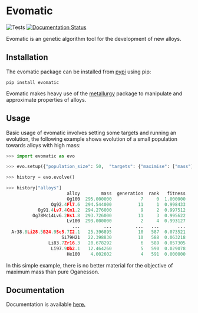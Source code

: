# Evomatic

![Tests](https://github.com/Robert-Forrest/evomatic/actions/workflows/tests.yml/badge.svg)
[![Documentation Status](https://readthedocs.org/projects/evomatic/badge/?version=latest)](https://evomatic.readthedocs.io/en/latest/?badge=latest)

Evomatic is an genetic algorithm tool for the development of new alloys.

## Installation

The evomatic package can be installed from
[pypi](https://pypi.org/project/evomatic/) using pip:

``pip install evomatic``

Evomatic makes heavy use of the
[metallurgy](https://github.com/Robert-Forrest/metallurgy) package to manipulate
and approximate properties of alloys.

## Usage

Basic usage of evomatic involves setting some targets and running an evolution,
the following example shows evolution of a small population towards alloys with
high mass:

```python
>>> import evomatic as evo

>>> evo.setup({"population_size": 50,  "targets": {"maximise": ["mass"]}})

>>> history = evo.evolve()

>>> history["alloys"]
                       alloy        mass  generation  rank   fitness
                       Og100  295.000000           7     0  1.000000
                 Og92.4Fl7.6  294.544000          11     1  0.998433
            Og91.4Lv7.4Cm1.2  294.276000           9     2  0.997512
          Og78Mc14Lv6.2Hs1.8  293.726000          11     3  0.995622
                       Lv100  293.000000           2     4  0.993127
                         ...         ...         ...   ...       ...
  Ar38.8Li28.5B24.9Sc5.7I2.1   25.396895          10   587  0.073521
                     Si79H21   22.398830          10   588  0.063218
                Li83.7Zr16.3   20.678292           6   589  0.057305
                 Li97.9Db2.1   12.464260           5   590  0.029078
                       He100    4.002602           4   591  0.000000
```

In this simple example, there is no better material for the objective of maximum
mass than pure Oganesson. 


## Documentation

Documentation is available [here.](https://evomatic.readthedocs.io/en/latest/api.html)

